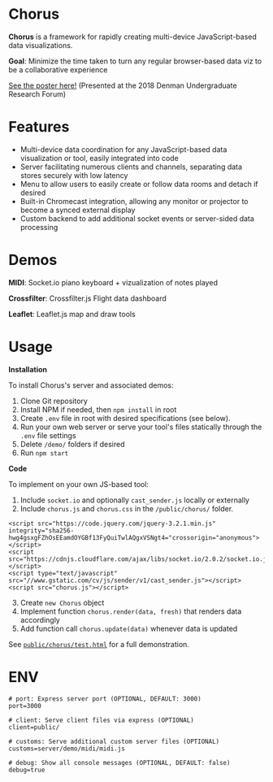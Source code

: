 # Chorus
**Chorus** is a framework for rapidly creating multi-device JavaScript-based data visualizations.

**Goal**: Minimize the time taken to turn any regular browser-based data viz to be a collaborative experience

[See the poster here!](https://github.com/wustep/chorus/blob/chorus/poster.pdf) (Presented at the 2018 Denman Undergraduate Research Forum)

# Features
- Multi-device data coordination for any JavaScript-based data visualization or tool, easily integrated into code
- Server facilitating numerous clients and channels, separating data stores securely with low latency
- Menu to allow users to easily create or follow data rooms and detach if desired
- Built-in Chromecast integration, allowing any monitor or projector to become a synced external display
- Custom backend to add additional socket events or server-sided data processing

# Demos
**MIDI**: Socket.io piano keyboard + vizualization of notes played

**Crossfilter**: Crossfilter.js Flight data dashboard

**Leaflet**: Leaflet.js map and draw tools

# Usage
**Installation**

To install Chorus's server and associated demos:

1. Clone Git repository
2. Install NPM if needed, then ```npm install``` in root
3. Create ```.env``` file in root with desired specifications (see below).
4. Run your own web server or serve your tool's files statically through the ```.env``` file settings
5. Delete ```/demo/``` folders if desired
6. Run ```npm start```

**Code**

To implement on your own JS-based tool:

1. Include ```socket.io``` and optionally ```cast_sender.js``` locally or externally
2. Include ```chorus.js``` and ```chorus.css``` in the ```/public/chorus/``` folder.
```
<script src="https://code.jquery.com/jquery-3.2.1.min.js" integrity="sha256-hwg4gsxgFZhOsEEamdOYGBf13FyQuiTwlAQgxVSNgt4="crossorigin="anonymous"></script>
<script src="https://cdnjs.cloudflare.com/ajax/libs/socket.io/2.0.2/socket.io.js"></script>
<script type="text/javascript" src="//www.gstatic.com/cv/js/sender/v1/cast_sender.js"></script>
<script src="chorus.js"></script>
```
3. Create ```new Chorus``` object
4. Implement function ```chorus.render(data, fresh)``` that renders data accordingly
5. Add function call ```chorus.update(data)``` whenever data is updated

See [```public/chorus/test.html```](https://github.com/wustep/chorus/blob/chorus/public/chorus/test.html) for a full demonstration. 

# ENV
```
# port: Express server port (OPTIONAL, DEFAULT: 3000)
port=3000

# client: Serve client files via express (OPTIONAL)
client=public/

# customs: Serve additional custom server files (OPTIONAL)
customs=server/demo/midi/midi.js

# debug: Show all console messages (OPTIONAL, DEFAULT: false)
debug=true
```
